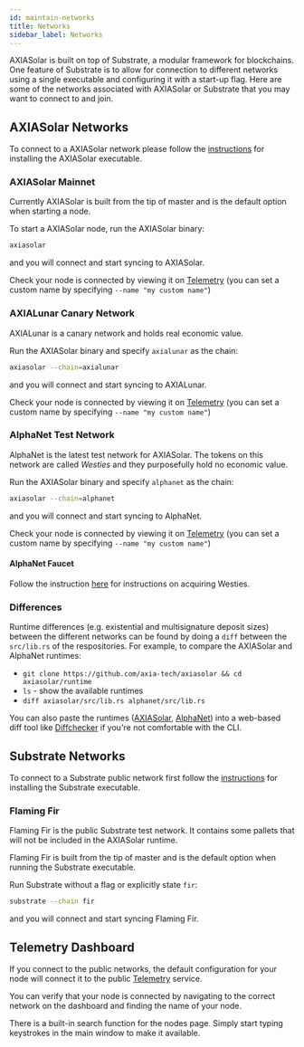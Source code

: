 ```yaml
---
id: maintain-networks
title: Networks
sidebar_label: Networks
---
```


AXIASolar is built on top of Substrate, a modular framework for blockchains. One feature of Substrate is to allow for connection to different networks using a single executable and configuring it with a start-up flag. Here are some of the networks associated with AXIASolar or Substrate that you may want to connect to and join.

## AXIASolar Networks

To connect to a AXIASolar network please follow the [instructions](maintain-sync) for installing the AXIASolar executable.

### AXIASolar Mainnet

Currently AXIASolar is built from the tip of master and is the default option when starting a node.

To start a AXIASolar node, run the AXIASolar binary:

```bash
axiasolar
```

and you will connect and start syncing to AXIASolar.

Check your node is connected by viewing it on [Telemetry](https://telemetry.axiasolar.io/#/AXIASolar%20CC3) (you can set a custom name by specifying `--name "my custom name"`)

### AXIALunar Canary Network

AXIALunar is a canary network and holds real economic value.

Run the AXIASolar binary and specify `axialunar` as the chain:

```bash
axiasolar --chain=axialunar
```

and you will connect and start syncing to AXIALunar.

Check your node is connected by viewing it on [Telemetry](https://telemetry.axiasolar.io/#/AXIALunar%20CC3) (you can set a custom name by specifying `--name "my custom name"`)

### AlphaNet Test Network

AlphaNet is the latest test network for AXIASolar. The tokens on this network are called _Westies_ and they purposefully hold no economic value.

Run the AXIASolar binary and specify `alphanet` as the chain:

```bash
axiasolar --chain=alphanet
```

and you will connect and start syncing to AlphaNet.

Check your node is connected by viewing it on [Telemetry](https://telemetry.axiasolar.io/#list/AlphaNet) (you can set a custom name by specifying `--name "my custom name"`)

#### AlphaNet Faucet

Follow the instruction [here](learn-SOLAR#getting-westies) for instructions on acquiring Westies.

### Differences

Runtime differences (e.g. existential and multisignature deposit sizes) between the different networks can be found by doing a `diff` between the `src/lib.rs` of the respositories. For example, to compare the AXIASolar and AlphaNet runtimes:

- `git clone https://github.com/axia-tech/axiasolar && cd axiasolar/runtime`
- `ls` - show the available runtimes
- `diff axiasolar/src/lib.rs alphanet/src/lib.rs`

You can also paste the runtimes ([AXIASolar](https://github.com/axia-tech/axiasolar/blob/master/runtime/axiasolar/src/lib.rs), [AlphaNet](https://github.com/axia-tech/axiasolar/blob/master/runtime/alphanet/src/lib.rs)) into a web-based diff tool like [Diffchecker](https://www.diffchecker.com/) if you're not comfortable with the CLI.

## Substrate Networks

To connect to a Substrate public network first follow the [instructions](https://substrate.dev/docs/en/knowledgebase/getting-started) for installing the Substrate executable.

### Flaming Fir

Flaming Fir is the public Substrate test network. It contains some pallets that will not be included in the AXIASolar runtime.

Flaming Fir is built from the tip of master and is the default option when running the Substrate executable.

Run Substrate without a flag or explicitly state `fir`:

```bash
substrate --chain fir
```

and you will connect and start syncing Flaming Fir.

## Telemetry Dashboard

If you connect to the public networks, the default configuration for your node will connect it to the public [Telemetry](https://telemetry.axiasolar.io/) service.

You can verify that your node is connected by navigating to the correct network on the dashboard and finding the name of your node.

There is a built-in search function for the nodes page. Simply start typing keystrokes in the main window to make it available.
